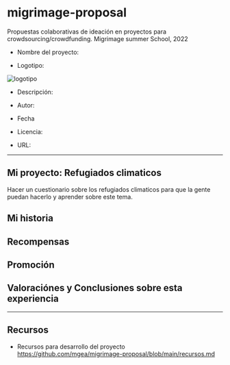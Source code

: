 # migrimage-proposal
Propuestas colaborativas de ideación en proyectos para crowdsourcing/crowdfunding. Migrimage summer School, 2022



* Nombre del proyecto:


* Logotipo: 

![logotipo](https://github.com/mgea/migrimage-proposal/blob/main/img-nobody.png)

* Descripción: 

* Autor: 

* Fecha

* Licencia: 

* URL: 

-------

## Mi proyecto: Refugiados climaticos

Hacer un cuestionario sobre los refugiados climaticos para que la gente puedan hacerlo y aprender sobre este tema.



## Mi historia 





## Recompensas






## Promoción




## Valoraciónes y Conclusiones sobre esta experiencia 


-----

## Recursos 
 
* Recursos para desarrollo del proyecto https://github.com/mgea/migrimage-proposal/blob/main/recursos.md

